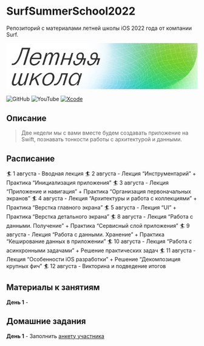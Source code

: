 # SurfSummerSchool2022
Репозиторий с материалами летней школы iOS 2022 года от компании Surf.

![Banner](/pictures/banner.jpeg)

![GitHub](https://img.shields.io/github/followers/lexonerus?label=Follow&style=social)
![YouTube](https://img.shields.io/youtube/channel/subscribers/UCNp8ItQbZqAz97ACiVEe62g?label=Subscribe&style=social)
[![Xcode](https://img.shields.io/badge/Xcode-13-blue)]()

## Описание
> Две недели мы с вами вместе будем создавать приложение на Swift, познавать тонкости работы с архитектурой и данными.

## Расписание
🏄 1 августа  - Вводная лекция
🏄 2 августа  - Лекция “Инструментарий” + Практика “Инициализация приложения”
🏄 3 августа  - Лекция “Приложение и навигация” + Практика “Организация первоначальных экранов”
🏄 4 августа  - Лекция “Архитектуры и работа с коллекциями” + Практика “Верстка главного экрана”
🏄 5 августа  - Лекция “UI” + Практика “Верстка детального экрана”
🏄 8 августа  - Лекция “Работа с данными. Получение” + Практика “Сервисный слой приложения”
🏄 9 августа  - Лекция “Работа с данными. Хранение” + Практика “Кеширование данных в приложении”
🏄 10 августа - Лекция “Работа с асинхронными задачами” + Решение практических задач
🏄 11 августа - Лекция “Особенности iOS разработки” + Решение “Декомпозиция крупных фич”
🏄 12 августа - Викторина и подведение итогов

## Материалы к занятиям
**День 1** -

## Домашние задания
**День 1** - Заполнить [анкету участника](https://docs.google.com/forms/d/e/1FAIpQLScV8rLKYTJuuwI_Ez-Rm2luWJ7HoGuKVy0V4ACpavI0cdZ2ew/viewform)

